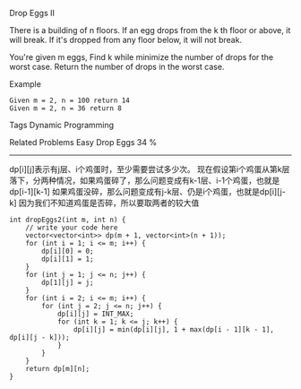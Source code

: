 Drop Eggs II 

There is a building of n floors. If an egg drops from the k th floor or above, it will break. If it's dropped from any floor below, it will not break.

You're given m eggs, Find k while minimize the number of drops for the worst case. Return the number of drops in the worst case.

Example

	Given m = 2, n = 100 return 14
	Given m = 2, n = 36 return 8

Tags 
Dynamic Programming

Related Problems 
Easy Drop Eggs 34 %

----------
dp[i][j]表示有j层、i个鸡蛋时，至少需要尝试多少次。
现在假设第i个鸡蛋从第k层落下，分两种情况，如果鸡蛋碎了，那么问题变成有k-1层、i-1个鸡蛋，也就是dp[i-1][k-1]
如果鸡蛋没碎，那么问题变成有j-k层、仍是i个鸡蛋，也就是dp[i][j-k]
因为我们不知道鸡蛋是否碎，所以要取两者的较大值

	int dropEggs2(int m, int n) {
	    // write your code here
	    vector<vector<int>> dp(m + 1, vector<int>(n + 1));
	    for (int i = 1; i <= m; i++) {
	        dp[i][0] = 0;
	        dp[i][1] = 1;
	    }
	    for (int j = 1; j <= n; j++) {
	        dp[1][j] = j;
	    }
	    for (int i = 2; i <= m; i++) {
	        for (int j = 2; j <= n; j++) {
	            dp[i][j] = INT_MAX;
	            for (int k = 1; k <= j; k++) {
	                dp[i][j] = min(dp[i][j], 1 + max(dp[i - 1][k - 1], dp[i][j - k]));
	            }
	        }
	    }
	    return dp[m][n];
	}
